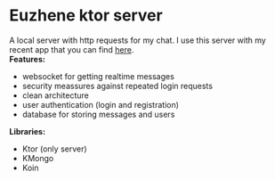 # Euzhene ktor server
A local server with http requests for my chat. I use this server with my recent app that you can find 
<a href="https://github.com/Zhenya20062/ktorAndroidChat">here</a>.
<br/>
<b>Features:</b>
- websocket for getting realtime messages
- security meassures against repeated login requests
- clean architecture
- user authentication (login and registration)
- database for storing messages and users

<b>Libraries:</b>
<ul>
  <li>Ktor (only server)</li>
    <li>KMongo</li>
    <li>Koin</li>
</ul>
